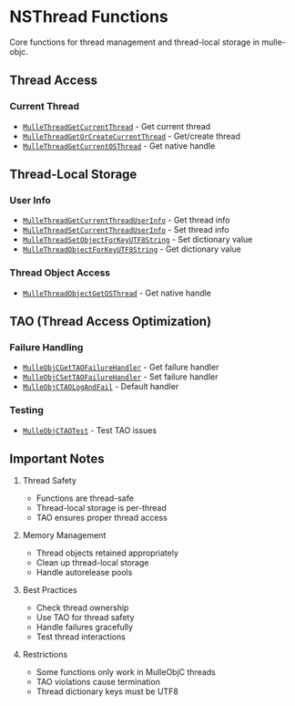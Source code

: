 # NSThread Functions

Core functions for thread management and thread-local storage in mulle-objc.

## Thread Access

### Current Thread
- [`MulleThreadGetCurrentThread`](https://www.perplexity.ai/search?q=Please+create+some+detailed+API+documentation+for+the+function+MulleThreadGetCurrentThread+of+the+MulleObjC+project+https://github.com/mulle-objc/MulleObjC.+You+will+find+source+code+probably+at+https://raw.githubusercontent.com/mulle-objc/MulleObjC/refs/heads/master/src/class/NSThread.m+and+the+header+at+https://raw.githubusercontent.com/mulle-objc/MulleObjC/refs/heads/master/src/class/NSThread.h+and+there+may+also+be+tests+for+it+in+the+test/+folder) - Get current thread
- [`MulleThreadGetOrCreateCurrentThread`](https://www.perplexity.ai/search?q=Please+create+some+detailed+API+documentation+for+the+function+MulleThreadGetOrCreateCurrentThread+of+the+MulleObjC+project+https://github.com/mulle-objc/MulleObjC.+You+will+find+source+code+probably+at+https://raw.githubusercontent.com/mulle-objc/MulleObjC/refs/heads/master/src/class/NSThread.m+and+the+header+at+https://raw.githubusercontent.com/mulle-objc/MulleObjC/refs/heads/master/src/class/NSThread.h+and+there+may+also+be+tests+for+it+in+the+test/+folder) - Get/create thread
- [`MulleThreadGetCurrentOSThread`](https://www.perplexity.ai/search?q=Please+create+some+detailed+API+documentation+for+the+function+MulleThreadGetCurrentOSThread+of+the+MulleObjC+project+https://github.com/mulle-objc/MulleObjC.+You+will+find+source+code+probably+at+https://raw.githubusercontent.com/mulle-objc/MulleObjC/refs/heads/master/src/class/NSThread.m+and+the+header+at+https://raw.githubusercontent.com/mulle-objc/MulleObjC/refs/heads/master/src/class/NSThread.h+and+there+may+also+be+tests+for+it+in+the+test/+folder) - Get native handle

## Thread-Local Storage

### User Info
- [`MulleThreadGetCurrentThreadUserInfo`](https://www.perplexity.ai/search?q=Please+create+some+detailed+API+documentation+for+the+function+MulleThreadGetCurrentThreadUserInfo+of+the+MulleObjC+project+https://github.com/mulle-objc/MulleObjC.+You+will+find+source+code+probably+at+https://raw.githubusercontent.com/mulle-objc/MulleObjC/refs/heads/master/src/class/NSThread.m+and+the+header+at+https://raw.githubusercontent.com/mulle-objc/MulleObjC/refs/heads/master/src/class/NSThread.h+and+there+may+also+be+tests+for+it+in+the+test/+folder) - Get thread info
- [`MulleThreadSetCurrentThreadUserInfo`](https://www.perplexity.ai/search?q=Please+create+some+detailed+API+documentation+for+the+function+MulleThreadSetCurrentThreadUserInfo+of+the+MulleObjC+project+https://github.com/mulle-objc/MulleObjC.+You+will+find+source+code+probably+at+https://raw.githubusercontent.com/mulle-objc/MulleObjC/refs/heads/master/src/class/NSThread.m+and+the+header+at+https://raw.githubusercontent.com/mulle-objc/MulleObjC/refs/heads/master/src/class/NSThread.h+and+there+may+also+be+tests+for+it+in+the+test/+folder) - Set thread info
- [`MulleThreadSetObjectForKeyUTF8String`](https://www.perplexity.ai/search?q=Please+create+some+detailed+API+documentation+for+the+function+MulleThreadSetObjectForKeyUTF8String+of+the+MulleObjC+project+https://github.com/mulle-objc/MulleObjC.+You+will+find+source+code+probably+at+https://raw.githubusercontent.com/mulle-objc/MulleObjC/refs/heads/master/src/class/NSThread.m+and+the+header+at+https://raw.githubusercontent.com/mulle-objc/MulleObjC/refs/heads/master/src/class/NSThread.h+and+there+may+also+be+tests+for+it+in+the+test/+folder) - Set dictionary value
- [`MulleThreadObjectForKeyUTF8String`](https://www.perplexity.ai/search?q=Please+create+some+detailed+API+documentation+for+the+function+MulleThreadObjectForKeyUTF8String+of+the+MulleObjC+project+https://github.com/mulle-objc/MulleObjC.+You+will+find+source+code+probably+at+https://raw.githubusercontent.com/mulle-objc/MulleObjC/refs/heads/master/src/class/NSThread.m+and+the+header+at+https://raw.githubusercontent.com/mulle-objc/MulleObjC/refs/heads/master/src/class/NSThread.h+and+there+may+also+be+tests+for+it+in+the+test/+folder) - Get dictionary value

### Thread Object Access
- [`MulleThreadObjectGetOSThread`](https://www.perplexity.ai/search?q=Please+create+some+detailed+API+documentation+for+the+function+MulleThreadObjectGetOSThread+of+the+MulleObjC+project+https://github.com/mulle-objc/MulleObjC.+You+will+find+source+code+probably+at+https://raw.githubusercontent.com/mulle-objc/MulleObjC/refs/heads/master/src/class/NSThread.m+and+the+header+at+https://raw.githubusercontent.com/mulle-objc/MulleObjC/refs/heads/master/src/class/NSThread.h+and+there+may+also+be+tests+for+it+in+the+test/+folder) - Get native handle

## TAO (Thread Access Optimization)

### Failure Handling
- [`MulleObjCGetTAOFailureHandler`](https://www.perplexity.ai/search?q=Please+create+some+detailed+API+documentation+for+the+function+MulleObjCGetTAOFailureHandler+of+the+MulleObjC+project+https://github.com/mulle-objc/MulleObjC.+You+will+find+source+code+probably+at+https://raw.githubusercontent.com/mulle-objc/MulleObjC/refs/heads/master/src/class/NSThread.m+and+the+header+at+https://raw.githubusercontent.com/mulle-objc/MulleObjC/refs/heads/master/src/class/NSThread.h+and+there+may+also+be+tests+for+it+in+the+test/+folder) - Get failure handler
- [`MulleObjCSetTAOFailureHandler`](https://www.perplexity.ai/search?q=Please+create+some+detailed+API+documentation+for+the+function+MulleObjCSetTAOFailureHandler+of+the+MulleObjC+project+https://github.com/mulle-objc/MulleObjC.+You+will+find+source+code+probably+at+https://raw.githubusercontent.com/mulle-objc/MulleObjC/refs/heads/master/src/class/NSThread.m+and+the+header+at+https://raw.githubusercontent.com/mulle-objc/MulleObjC/refs/heads/master/src/class/NSThread.h+and+there+may+also+be+tests+for+it+in+the+test/+folder) - Set failure handler
- [`MulleObjCTAOLogAndFail`](https://www.perplexity.ai/search?q=Please+create+some+detailed+API+documentation+for+the+function+MulleObjCTAOLogAndFail+of+the+MulleObjC+project+https://github.com/mulle-objc/MulleObjC.+You+will+find+source+code+probably+at+https://raw.githubusercontent.com/mulle-objc/MulleObjC/refs/heads/master/src/class/NSThread.m+and+the+header+at+https://raw.githubusercontent.com/mulle-objc/MulleObjC/refs/heads/master/src/class/NSThread.h+and+there+may+also+be+tests+for+it+in+the+test/+folder) - Default handler

### Testing
- [`MulleObjCTAOTest`](https://www.perplexity.ai/search?q=Please+create+some+detailed+API+documentation+for+the+function+MulleObjCTAOTest+of+the+MulleObjC+project+https://github.com/mulle-objc/MulleObjC.+You+will+find+source+code+probably+at+https://raw.githubusercontent.com/mulle-objc/MulleObjC/refs/heads/master/src/class/NSThread.m+and+the+header+at+https://raw.githubusercontent.com/mulle-objc/MulleObjC/refs/heads/master/src/class/NSThread.h+and+there+may+also+be+tests+for+it+in+the+test/+folder) - Test TAO issues

## Important Notes

1. Thread Safety
   - Functions are thread-safe
   - Thread-local storage is per-thread
   - TAO ensures proper thread access

2. Memory Management
   - Thread objects retained appropriately
   - Clean up thread-local storage
   - Handle autorelease pools

3. Best Practices
   - Check thread ownership
   - Use TAO for thread safety
   - Handle failures gracefully
   - Test thread interactions

4. Restrictions
   - Some functions only work in MulleObjC threads
   - TAO violations cause termination
   - Thread dictionary keys must be UTF8
